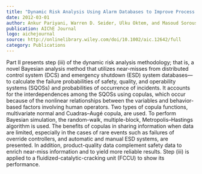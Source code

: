 ```yaml
---
title: "Dynamic Risk Analysis Using Alarm Databases to Improve Process Safety and Product Quality: Part II – Bayesian Analysis"
date: 2012-03-01
author: Ankur Pariyani, Warren D. Seider, Ulku Oktem, and Masoud Soroush
publication: AIChE Journal
logo: aichejournal
source: http://onlinelibrary.wiley.com/doi/10.1002/aic.12642/full
category: Publications
---
```


Part II presents step (iii) of the dynamic risk analysis methodology; that is, a novel Bayesian analysis method that utilizes near-misses from distributed control system (DCS) and emergency shutdown (ESD) system databases—to calculate the failure probabilities of safety, quality, and operability systems (SQOSs) and probabilities of occurrence of incidents. It accounts for the interdependences among the SQOSs using copulas, which occur because of the nonlinear relationships between the variables and behavior-based factors involving human operators. Two types of copula functions, multivariate normal and Cuadras–Augé copula, are used. To perform Bayesian simulation, the random-walk, multiple-block, Metropolis–Hastings algorithm is used. The benefits of copulas in sharing information when data are limited, especially in the cases of rare events such as failures of override controllers, and automatic and manual ESD systems, are presented. In addition, product-quality data complement safety data to enrich near-miss information and to yield more reliable results. Step (iii) is applied to a fluidized-catalytic-cracking unit (FCCU) to show its performance.




